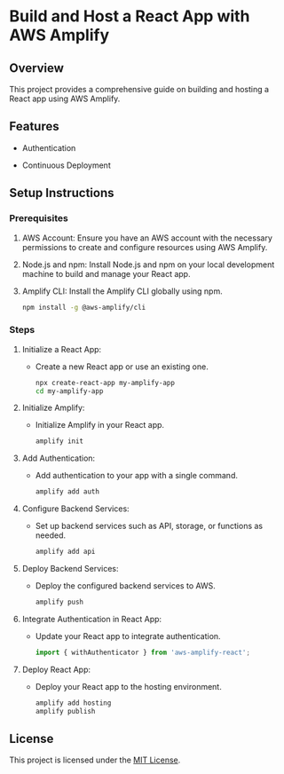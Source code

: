 # Build and Host a React App with AWS Amplify

## Overview

This project provides a comprehensive guide on building and hosting a React app using AWS Amplify.

## Features

- Authentication

- Continuous Deployment

## Setup Instructions

### Prerequisites

1. AWS Account: Ensure you have an AWS account with the necessary permissions to create and configure resources using AWS Amplify.

2. Node.js and npm: Install Node.js and npm on your local development machine to build and manage your React app.

3. Amplify CLI: Install the Amplify CLI globally using npm.

   ```bash
   npm install -g @aws-amplify/cli
   ```

### Steps

1. Initialize a React App:
   - Create a new React app or use an existing one.

     ```bash
     npx create-react-app my-amplify-app
     cd my-amplify-app
     ```

2. Initialize Amplify:
   - Initialize Amplify in your React app.

     ```bash
     amplify init
     ```

3. Add Authentication:
   - Add authentication to your app with a single command.

     ```bash
     amplify add auth
     ```

4. Configure Backend Services:
   - Set up backend services such as API, storage, or functions as needed.

     ```bash
     amplify add api
     ```

5. Deploy Backend Services:
   - Deploy the configured backend services to AWS.

     ```bash
     amplify push
     ```

6. Integrate Authentication in React App:
   - Update your React app to integrate authentication.

     ```jsx
     import { withAuthenticator } from 'aws-amplify-react';
     ```

7. Deploy React App:
   - Deploy your React app to the hosting environment.

     ```bash
     amplify add hosting
     amplify publish
     ```





## License

This project is licensed under the [MIT License](https://github.com/awsnigeriadevops/AWS_Amplified_React_App/blob/main/LICENSE).

